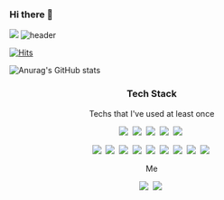 ### Hi there 👋
![](![news_1633410648_1038560_m_1](https://user-images.githubusercontent.com/89577231/152458099-fb0369cf-97dc-49a4-8924-cb63d4f66e0a.jpeg)
)
![header](https://capsule-render.vercel.app/api?type=Waving&color=timeGradient&height=300&section=header&text=GunKim&fontSize=90&animation=fadeIn)

<!-- <center><img src="https://user-images.githubusercontent.com/89577231/152458099-fb0369cf-97dc-49a4-8924-cb63d4f66e0a.jpeg" width="90%" height="30%"></center> -->
[![Hits](https://hits.seeyoufarm.com/api/count/incr/badge.svg?url=https%3A%2F%2Fgithub.com%2Fgwkim92%2Fhit-counter&count_bg=%239BF99F&title_bg=%2343C2A9&icon=github.svg&icon_color=%23E7E7E7&title=hits&edge_flat=false)](https://hits.seeyoufarm.com)

![Anurag's GitHub stats](https://github-readme-stats.vercel.app/api?username=gwkim92&show_icons=true)

<h3 align="center"> 
  
  Tech Stack 
  
</h3>
<p align="center"> Techs that I've used at least once </p>

<p align="center"> 
  <img src="https://img.shields.io/badge/Python-3766AB?style=flat-square&logo=Python&logoColor=white"/></a>&nbsp 
  <img src="https://img.shields.io/badge/React-61DAFB?style=flat-square&logo=React&logoColor=white"/></a>&nbsp
  <img src="https://img.shields.io/badge/JavaScript-F7DF1E?style=flat-square&logo=JavaScript&logoColor=white"/></a>&nbsp 
  <img src="https://img.shields.io/badge/MongoDB-47A248?style=flat-square&logo=MongoDB&logoColor=white"/></a>&nbsp
  <img src="https://img.shields.io/badge/Css-1572B6?style=flat-square&logo=Css&logoColor=white"/></a>&nbsp 
                                                                                               </p> 
                                                                                                         <p align="center"> 
  <img src="https://img.shields.io/badge/Solidity-363636?style=flat-square&logo=Solidity&logoColor=white"/></a>&nbsp
  <img src="https://img.shields.io/badge/Ethereum-3C3C3D?style=flat-square&logo=Ethereum&logoColor=white"/></a>&nbsp
  <img src="https://img.shields.io/badge/IPFS-65C2CB?style=flat-square&logo=IPFS&logoColor=white"/></a>&nbsp
  <img src="https://img.shields.io/badge/Node.js-339933?style=flat-square&logo=Node.js&logoColor=white"/></a>&nbsp 
  <img src="https://img.shields.io/badge/Express-000000?style=flat-square&logo=Express&logoColor=white"/></a>&nbsp                                                   <img src="https://img.shields.io/badge/MySQL-4479A1?style=flat-square&logo=MySQL&logoColor=white"/></a>&nbsp 
  <img src="https://img.shields.io/badge/aws-232F3E?style=flat-square&logo=Amazonaws&logoColor=white"/></a>&nbsp  
  <img src="https://img.shields.io/badge/Postman-FF6C37?style=flat-square&logo=Postman&logoColor=white"/></a>&nbsp                                                   <img src="https://img.shields.io/badge/aws-232F3E?style=flat-square&logo=Amazonaws&logoColor=white"/></a>&nbsp                                                      </p> 
                                                                                                                                                                     <p align="center"> Me </p>   
                                                                                                                                                                     <p align="center">
   <a href="gwkim@pusan.ac.kr"><img src="https://img.shields.io/badge/Gmail-EA4335?style=flat-square&logo=Gmail&logoColor=white&link=gwkim@pusan.ac.kr"/></a>&nbsp    <a href="https://velog.io/@gunkk"><img src="https://img.shields.io/badge/Velog-20C997?style=flat-square&logo=Velog&logoColor=white&link=https://velog.io/@gunkk"/></a>&nbsp 
<!--   <a href="gwkim@pusan.ac.kr"><img src="https://img.shields.io/badge/Gmail-EA4335?style=flat-square&logo=Gmail&logoColor=white&link=내링크"/></a>&nbsp                           -->
  </p>

